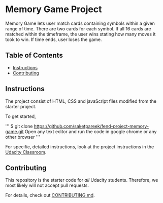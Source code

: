# Memory Game Project
Memory Game lets user match cards containing symbols within a given range of time. There are two cards for each symbol. If all 16 cards are matched within the timeframe, the user wins stating how many moves it took to win. If time ends, user loses the game.

## Table of Contents

* [Instructions](#instructions)
* [Contributing](#contributing)

## Instructions

The project consist of HTML, CSS and javaScript files modified from the starter project.

To get started,

'''
$ git clone https://github.com/saketpareek/fend-project-memory-game.git
Open any text editor and run the code in google chrome or any other browser
'''

For specific, detailed instructions, look at the project instructions in the [Udacity Classroom](https://classroom.udacity.com/me).

## Contributing

This repository is the starter code for _all_ Udacity students. Therefore, we most likely will not accept pull requests.

For details, check out [CONTRIBUTING.md](CONTRIBUTING.md).
